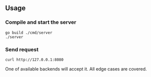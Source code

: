 ## Usage

### Compile and start the server

```
go build ./cmd/server
./server
```

### Send request

```
curl http://127.0.0.1:8080
```
One of available backends will accept it. All edge cases are covered.
